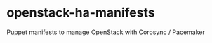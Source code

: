 openstack-ha-manifests
======================

Puppet manifests to manage OpenStack with Corosync / Pacemaker
